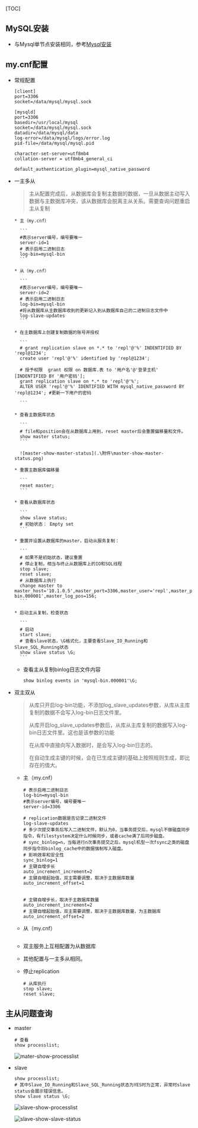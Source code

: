 [TOC]

## MySQL安装

* 与Mysql单节点安装相同，参考[Mysql安装](./Mysql安装.md)

## my.cnf配置

* 常规配置

    ```
    [client]
    port=3306
    socket=/data/mysql/mysql.sock
    
    [mysqld]
    port=3306
    basedir=/usr/local/mysql
    socket=/data/mysql/mysql.sock
    datadir=/data/mysql/data
    log-error=/data/mysql/logs/error.log
    pid-file=/data/mysql/mysql.pid
    
    character-set-server=utf8mb4
    collation-server = utf8mb4_general_ci
    
    default_authentication_plugin=mysql_native_password
    ```

* 一主多从

    > 主从配置完成后，从数据库会复制主数据的数据，一旦从数据主动写入数据与主数据库冲突，该从数据库会脱离主从关系。需要查询问题重启主从复制

      * 主（my.cnf）

        ```
        #表示server编号，编号要唯一
        server-id=1
        # 表示启用二进制日志
        log-bin=mysql-bin
        ```

      * 从（my.cnf）

        ```
        #表示server编号，编号要唯一
        server-id=2
        # 表示启用二进制日志
        log-bin=mysql-bin
        #将从数据库从主数据库收到的更新记入到从数据库自己的二进制日志文件中                 
        log-slave-updates
        ```

      * 在主数据库上创建复制数据的账号并授权

        ```
        # grant replication slave on *.* to 'repl'@'%' INDENTIFIED BY 'repl@1234';
        create user 'repl'@'%' identified by 'repl@1234';
        
        # 授予权限  grant 权限 on 数据库.表 to '用户名'@'登录主机'  [INDENTIFIED BY '用户密码'];
        grant replication slave on *.* to 'repl'@'%';
        ALTER USER 'repl'@'%' IDENTIFIED WITH mysql_native_password BY 'repl@1234'; #更新一下用户的密码 
        
        ```

      * 查看主数据库状态

        ```
        # file和position会在从数据库上用到，reset master后会重置偏移量和文件。
        show master status;
        ```

        ![master-show-master-status](.\附件\master-show-master-status.png)

      * 重置主数据库偏移量

        ```
        reset master;
        ```

      * 查看从数据库状态

        ```
        show slave status;
        # 初始状态： Empty set
        ```

      * 重置并设置从数据库的master，启动从服务复制：

        ```
        # 如果不是初始状态，建议重置
        # 停止复制，相当与终止从数据库上的IO和SQL线程
        stop slave;
        reset slave;
        # 从数据库上执行
        change master to master_host='10.1.0.5',master_port=3306,master_user='repl',master_password='repl@1234',master_log_file='mysql-bin.000001',master_log_pos=156;
        ```

      * 启动主从复制，检查状态

        ```
        # 启动
        start slave;
        # 查看slave状态，\G格式化，主要查看Slave_IO_Running和Slave_SQL_Running状态
        show slave status \G;
        ```

    * 查看主从复制binlog日志文件内容

      ```
      show binlog events in 'mysql-bin.000001'\G;
      ```

      

* 双主双从

    > 从库只开启log-bin功能，不添加log_slave_updates参数，从库从主库复制的数据不会写入log-bin日志文件里。
    >
    > 从库开启log_slave_updates参数后，从库从主库复制的数据写入log-bin日志文件里。这也是该参数的功能
    >
    > 在从库中直接向写入数据时，是会写入log-bin日志的。
    >
    > 在自动生成主键的时候，会在已生成主键的基础上按照规则生成，即比存在的值大。

    * 主（my.cnf）

        ```
        # 表示启用二进制日志
        log-bin=mysql-bin
        #表示server编号，编号要唯一
        server-id=3306
        
        # replication数据是否记录二进制文件
        log-slave-updates
        # 多少次提交事务后写入二进制文件，默认为0，当事务提交后，mysql不做磁盘同步指令，有filestystem决定什么时候同步，或者cache满了后同步磁盘。
        # sync_binlog=n，当每进行n次事务提交之后，mysql机型一次fsync之类的磁盘同步指令将binlog_cache中的数据强制写入磁盘。
        # 影响效率和安全性
        sync_binlog=1
        # 主键自增步长
        auto_increment_increment=2
        # 主键自增起始值，双主需要调整，取决于主数据库数量
        auto_increment_offset=1
        
        
        # 主键自增步长，取决于主数据库数量
        auto_increment_increment=2
        # 主键自增起始值，双主需要调整，取决于主数据库数量，为主数据库
        auto_increment_offset=2
        ```

    * 从（my.cnf）

        ```
        
        ```

    * 双主服务上互相配置为从数据库

    * 其他配置与一主多从相同。

    * 停止replication

        ```
        # 从库执行
        stop slave;
        reset slave;
        ```


## 主从问题查询

* master

  ```
  # 查看
  show processlist;
  ```

  ![mater-show-processlist](.\附件\mater-show-processlist.png)

* slave

  ```
  show processlist;
  # 其中Slave_IO_Running和Slave_SQL_Running状态为YES时为正常，异常时slave status会展示错误信息。
  show slave status \G;
  ```

  ![slave-show-processlist](.\附件\slave-show-processlist.png)

  ![slave-show-slave-status](.\附件\slave-show-slave-status.png)